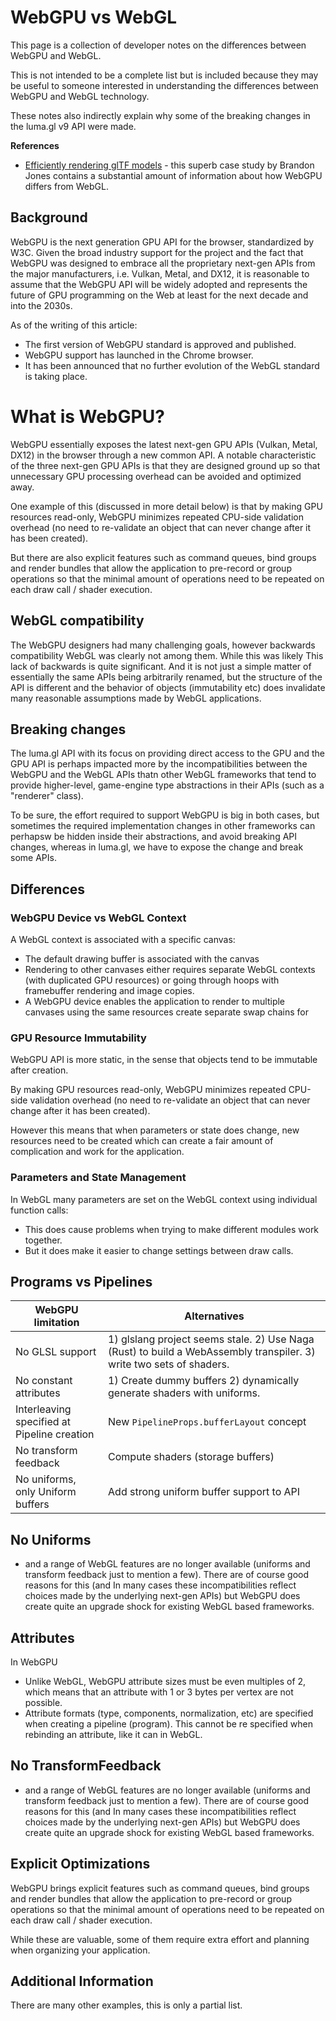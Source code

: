 # WebGPU vs WebGL

This page is a collection of developer notes on the differences between WebGPU and WebGL. 

This is not intended to be a complete list but is included because they may be useful to someone interested in understanding the differences between WebGPU and WebGL technology. 

These notes also indirectly explain why some of the breaking changes in the luma.gl v9 API were made.

**References**

- [Efficiently rendering glTF models](https://toji.dev/webgpu-gltf-case-study/) - this superb case study by Brandon Jones contains a substantial amount of information about how WebGPU differs from WebGL.

## Background

WebGPU is the next generation GPU API for the browser, standardized by W3C. 
Given the broad industry support for the project and the fact that WebGPU was designed to embrace all the proprietary next-gen APIs from the major manufacturers, i.e. Vulkan, Metal, and DX12, it is reasonable to assume that the WebGPU API will be widely adopted and represents the future of GPU programming on the Web at least for the next decade and into the 2030s. 

As of the writing of this article:

- The first version of WebGPU standard is approved and published.
- WebGPU support has launched in the Chrome browser.
- It has been announced that no further evolution of the WebGL standard is taking place.

# What is WebGPU?

WebGPU essentially exposes the latest next-gen GPU APIs (Vulkan, Metal, DX12) in the browser through a new common API. A notable characteristic of the three next-gen GPU APIs is that they are designed ground up so that unnecessary GPU processing overhead can be avoided and optimized away. 

One example of this (discussed in more detail below) is that by making GPU resources read-only, WebGPU minimizes repeated CPU-side validation overhead (no need to re-validate an object that can never change after it has been created).

But there are also explicit features such as command queues, bind groups and render bundles that allow the application to pre-record or group operations so that the minimal amount of operations need to be repeated on each draw call / shader execution.

## WebGL compatibility

The WebGPU designers had many challenging goals, however backwards compatibility WebGL was  clearly not among them. While this was likely This lack of backwards is quite significant. And it is not just a simple matter of essentially the same APIs being arbitrarily renamed, but the structure of the API is  different and the behavior of objects (immutability etc) does invalidate many reasonable assumptions made by WebGL applications. 

## Breaking changes

The luma.gl API with its focus on providing direct access to the GPU and the GPU API is perhaps impacted more by the incompatibilities between the WebGPU and the WebGL APIs thatn other  WebGL frameworks that tend to provide higher-level, game-engine type abstractions in their APIs (such as a "renderer" class). 

To be sure, the effort required to support WebGPU is big in both cases, but sometimes the required implementation changes in other frameworks can perhapsw be hidden inside their abstractions, and avoid breaking API changes, whereas in luma.gl, we have to expose the change and break some APIs.

## Differences

### WebGPU Device vs WebGL Context

A WebGL context is associated with a specific canvas:

- The default drawing buffer is associated with the canvas
- Rendering to other canvases either requires separate WebGL contexts (with duplicated GPU resources) or going through hoops with framebuffer rendering and image copies.
- A WebGPU device enables the application to render to multiple canvases using the same resources create separate swap chains for 

### GPU Resource Immutability

WebGPU API is more static, in the sense that objects tend to be immutable after creation.

By making GPU resources read-only, WebGPU minimizes repeated CPU-side validation overhead (no need to re-validate an object that can never change after it has been created).

However this means that when parameters or state does change, new resources need to be created which can create a fair amount of complication and work for the application.

### Parameters and State Management

In WebGL many parameters are set on the WebGL context using individual function calls:

- This does cause problems when trying to make different modules work together.
- But it does make it easier to change settings between draw calls.

## Programs vs Pipelines

| WebGPU limitation                           | Alternatives                                                                                                        |
| ------------------------------------------- | ------------------------------------------------------------------------------------------------------------------- |
| No GLSL support                             | 1) glslang project seems stale. 2) Use Naga (Rust) to build a WebAssembly transpiler. 3) write two sets of shaders. |
| No constant attributes                      | 1) Create dummy buffers 2) dynamically generate shaders with uniforms.                                              |
| Interleaving specified at Pipeline creation | New `PipelineProps.bufferLayout` concept                                                                               |
| No transform feedback                       | Compute shaders (storage buffers)                                                                                   |
| No uniforms, only Uniform buffers           | Add strong uniform buffer support to API                                                          |

## No Uniforms

-  and a range of WebGL features are no longer available (uniforms and transform feedback just to mention a few). There are of course good reasons for this (and In many cases these incompatibilities reflect choices made by the underlying next-gen APIs) but WebGPU does create quite an upgrade shock for existing WebGL based frameworks. 

## Attributes

In WebGPU
- Unlike WebGL, WebGPU attribute sizes must be even multiples of 2, which means that an attribute with 1 or 3 bytes per vertex are not possible.
- Attribute formats (type, components, normalization, etc) are specified when creating a pipeline (program). This cannot be re specified when rebinding an attribute, like it can in WebGL.


## No TransformFeedback

-  and a range of WebGL features are no longer available (uniforms and transform feedback just to mention a few). There are of course good reasons for this (and In many cases these incompatibilities reflect choices made by the underlying next-gen APIs) but WebGPU does create quite an upgrade shock for existing WebGL based frameworks. 

## Explicit Optimizations

WebGPU brings explicit features such as command queues, bind groups and render bundles that allow the application to pre-record or group operations so that the minimal amount of operations need to be repeated on each draw call / shader execution.

While these are valuable, some of them require extra effort and planning when organizing your application.

## Additional Information

There are many other examples, this is only a partial list.